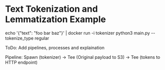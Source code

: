 # Text Tokenization and Lemmatization Example

echo '{"text": "foo bar baz"}' | docker run -i tokenizer python3 main.py --tokenize_type regular

ToDo: Add pipelines, processes and explaination

Pipeline: Spawn (tokenizer) -> Tee (Original payload to S3) -> Tee (tokens to HTTP endpoint)

